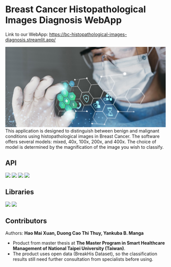 # Breast Cancer Histopathological Images Diagnosis WebApp
Link to our WebApp: https://bc-histopathological-images-diagnosis.streamlit.app/

![Alt text](medical-banner-with-doctor-wearing-goggles.jpg)
This application is designed to distinguish between benign and malignant conditions using histopathological images in Breast Cancer. The software offers several models: mixed, 40x, 100x, 200x, and 400x. The choice of model is determined by the magnification of the image you wish to classify.

## API
<img src="https://1000logos.net/wp-content/uploads/2021/04/MATLAB-logo.png" height="50"> <img src="https://download.logo.wine/logo/Python_(programming_language)/Python_(programming_language)-Logo.wine.png" height="50"> <img src="https://styles.redditmedia.com/t5_wgg5k/styles/image_widget_ykqs4s3b4b4d1.jpeg?format=pjpg&s=7f81e29b9abf0118f8d6581e801e47a61a650129" height="50"> <img src="https://encrypted-tbn0.gstatic.com/images?q=tbn:ANd9GcT9TzXB7f5klLOXyn-vUTHxkNNGeNJflGcbxQ&s" height="50">

## Libraries
<img src="https://gcs.vn/wp-content/uploads/2024/03/tensorflow-la-gi-9-1030x659.webp" height="50"> <img src="https://upload.wikimedia.org/wikipedia/commons/thumb/3/31/NumPy_logo_2020.svg/1200px-NumPy_logo_2020.svg.png" height="50">

## Contributors

Authors: **Hao Mai Xuan, Duong Cao Thi Thuy, Yankuba B. Manga**

* Product from master thesis at **The Master Program in Smart Healthcare Management of National Taipei University (Taiwan)**. 
* The product uses open data (BreakHis Dataset), so the classification results still need further consultation from specialists before using.

